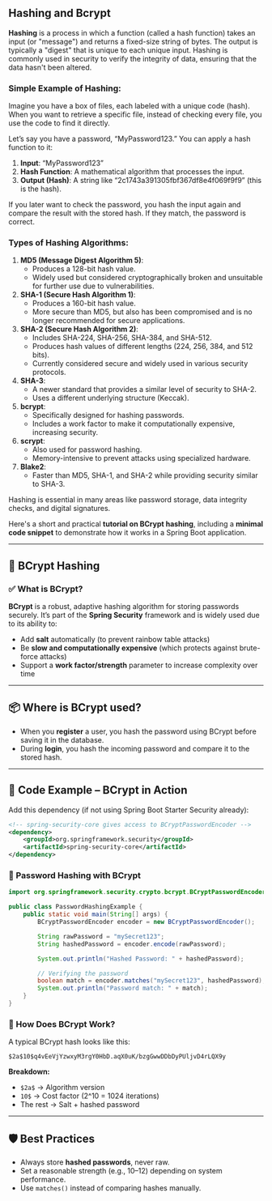 ## Hashing and Bcrypt

**Hashing** is a process in which a function (called a hash function) takes an input (or "message") and returns a fixed-size string of bytes. The output is typically a "digest" that is unique to each unique input. Hashing is commonly used in security to verify the integrity of data, ensuring that the data hasn't been altered.

### Simple Example of Hashing:

Imagine you have a box of files, each labeled with a unique code (hash). When you want to retrieve a specific file, instead of checking every file, you use the code to find it directly.

Let’s say you have a password, “MyPassword123.” You can apply a hash function to it:

1. **Input**: “MyPassword123”
2. **Hash Function**: A mathematical algorithm that processes the input.
3. **Output (Hash)**: A string like “2c1743a391305fbf367df8e4f069f9f9” (this is the hash).

If you later want to check the password, you hash the input again and compare the result with the stored hash. If they match, the password is correct.

### Types of Hashing Algorithms:

1. **MD5 (Message Digest Algorithm 5)**:
    - Produces a 128-bit hash value.
    - Widely used but considered cryptographically broken and unsuitable for further use due to vulnerabilities.
2. **SHA-1 (Secure Hash Algorithm 1)**:
    - Produces a 160-bit hash value.
    - More secure than MD5, but also has been compromised and is no longer recommended for secure applications.
3. **SHA-2 (Secure Hash Algorithm 2)**:
    - Includes SHA-224, SHA-256, SHA-384, and SHA-512.
    - Produces hash values of different lengths (224, 256, 384, and 512 bits).
    - Currently considered secure and widely used in various security protocols.
4. **SHA-3**:
    - A newer standard that provides a similar level of security to SHA-2.
    - Uses a different underlying structure (Keccak).
5. **bcrypt**:
    - Specifically designed for hashing passwords.
    - Includes a work factor to make it computationally expensive, increasing security.
6. **scrypt**:
    - Also used for password hashing.
    - Memory-intensive to prevent attacks using specialized hardware.
7. **Blake2**:
    - Faster than MD5, SHA-1, and SHA-2 while providing security similar to SHA-3.

Hashing is essential in many areas like password storage, data integrity checks, and digital signatures.

Here's a short and practical **tutorial on BCrypt hashing**, including a **minimal code snippet** to demonstrate how it works in a Spring Boot application.

---

## 🔐 BCrypt Hashing 

### ✅ What is BCrypt?

**BCrypt** is a robust, adaptive hashing algorithm for storing passwords securely. It’s part of the **Spring Security** framework and is widely used due to its ability to:

* Add **salt** automatically (to prevent rainbow table attacks)
* Be **slow and computationally expensive** (which protects against brute-force attacks)
* Support a **work factor/strength** parameter to increase complexity over time

---

## 📦 Where is BCrypt used?

* When you **register** a user, you hash the password using BCrypt before saving it in the database.
* During **login**, you hash the incoming password and compare it to the stored hash.

---

## 🧪 Code Example – BCrypt in Action

Add this dependency (if not using Spring Boot Starter Security already):

```xml
<!-- spring-security-core gives access to BCryptPasswordEncoder -->
<dependency>
    <groupId>org.springframework.security</groupId>
    <artifactId>spring-security-core</artifactId>
</dependency>
```

### 📌 Password Hashing with BCrypt

```java
import org.springframework.security.crypto.bcrypt.BCryptPasswordEncoder;

public class PasswordHashingExample {
    public static void main(String[] args) {
        BCryptPasswordEncoder encoder = new BCryptPasswordEncoder();

        String rawPassword = "mySecret123";
        String hashedPassword = encoder.encode(rawPassword);

        System.out.println("Hashed Password: " + hashedPassword);

        // Verifying the password
        boolean match = encoder.matches("mySecret123", hashedPassword);
        System.out.println("Password match: " + match);
    }
}
```

### 🧠 How Does BCrypt Work?

A typical BCrypt hash looks like this:

```
$2a$10$q4vEeVjYzwxyM3rgY0HbD.aqX0uK/bzgGwwDDbDyPUljvD4rLQX9y
```

**Breakdown:**

* `$2a$` → Algorithm version
* `10$` → Cost factor (2^10 = 1024 iterations)
* The rest → Salt + hashed password

---

## 🛡️ Best Practices

* Always store **hashed passwords**, never raw.
* Set a reasonable strength (e.g., 10–12) depending on system performance.
* Use `matches()` instead of comparing hashes manually.

